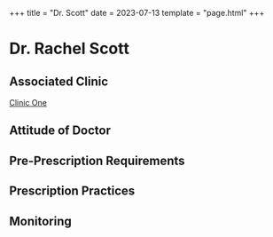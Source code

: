 +++
title = "Dr. Scott"
date = 2023-07-13
template = "page.html"
+++

# Dr. Rachel Scott
## Associated Clinic
[Clinic One](...\clinics\clinics-template.md)
## Attitude of Doctor
## Pre-Prescription Requirements
## Prescription Practices
## Monitoring
